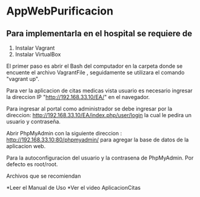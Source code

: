 # AppWebPurificacion


## Para implementarla en el hospital se requiere de 
1. Instalar Vagrant 
2. Instalar VirtualBox

El primer paso es abrir el Bash del computador en la carpeta donde se encuente el archivo VagrantFile , seguidamente se utilizara el comando "vagrant up".

Para ver la aplicacion de citas medicas vista usuario es necesario ingresar la direccion IP "http://192.168.33.10/EA/" en el navegador.

Para ingresar al portal como administrador se debe ingresar por la direccion: http://192.168.33.10/EA/index.php/user/login la cual le pedira un usuario y contraseña. 

Abrir PhpMyAdmin con la siguiente direccion : http://192.168.33.10:80/phpmyadmin/ para agregar la base de datos de la aplicacion web. 

Para la autoconfiguracion del usuario y la contrasena de PhpMyAdmin. Por defecto es root/root.

Archivos que se recomiendan

*Leer el Manual de Uso 
*Ver el video AplicacionCitas




